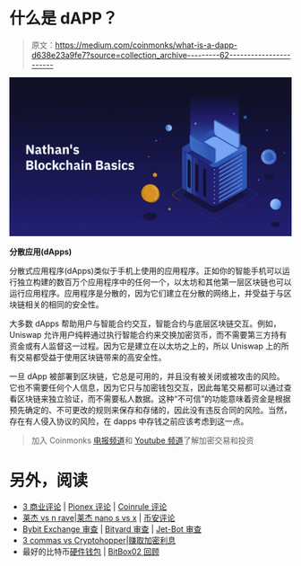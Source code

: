 # 什么是 dAPP？

> 原文：<https://medium.com/coinmonks/what-is-a-dapp-d638e23a9fe7?source=collection_archive---------62----------------------->

![](img/d0e088d4b375e0eb3438f1bc382a6862.png)

**分散应用(dApps)**

分散式应用程序(dApps)类似于手机上使用的应用程序。正如你的智能手机可以运行独立构建的数百万个应用程序中的任何一个，以太坊和其他第一层区块链也可以运行应用程序。应用程序是分散的，因为它们建立在分散的网络上，并受益于与区块链相关的相同的安全性。

大多数 dApps 帮助用户与智能合约交互，智能合约与底层区块链交互。例如，Uniswap 允许用户纯粹通过执行智能合约来交换加密货币，而不需要第三方持有资金或有人监督这一过程。因为它是建立在以太坊之上的，所以 Uniswap 上的所有交易都受益于使用区块链带来的高安全性。

一旦 dApp 被部署到区块链，它总是可用的，并且没有被关闭或被攻击的风险。它也不需要任何个人信息，因为它只与加密钱包交互，因此每笔交易都可以通过查看区块链来独立验证，而不需要私人数据。这种“不可信”的功能意味着资金是根据预先确定的、不可更改的规则来保存和存储的，因此没有违反合同的风险。当然，存在有人侵入协议的风险，在 dapps 中存钱之前应该考虑到这一点。

> 加入 Coinmonks [电报频道](https://t.me/coincodecap)和 [Youtube 频道](https://www.youtube.com/c/coinmonks/videos)了解加密交易和投资

# 另外，阅读

*   [3 商业评论](/coinmonks/3commas-review-an-excellent-crypto-trading-bot-2020-1313a58bec92) | [Pionex 评论](https://coincodecap.com/pionex-review-exchange-with-crypto-trading-bot) | [Coinrule 评论](/coinmonks/coinrule-review-2021-a-beginner-friendly-crypto-trading-bot-daf0504848ba)
*   [莱杰 vs n rave](/coinmonks/ledger-vs-ngrave-zero-7e40f0c1d694)|[莱杰 nano s vs x](/coinmonks/ledger-nano-s-vs-x-battery-hardware-price-storage-59a6663fe3b0) | [币安评论](/coinmonks/binance-review-ee10d3bf3b6e)
*   [Bybit Exchange 审查](/coinmonks/bybit-exchange-review-dbd570019b71) | [Bityard 审查](https://coincodecap.com/bityard-reivew) | [Jet-Bot 审查](https://coincodecap.com/jet-bot-review)
*   [3 commas vs Cryptohopper](/coinmonks/3commas-vs-pionex-vs-cryptohopper-best-crypto-bot-6a98d2baa203)|[赚取加密利息](/coinmonks/earn-crypto-interest-b10b810fdda3)
*   最好的比特币[硬件钱包](/coinmonks/hardware-wallets-dfa1211730c6) | [BitBox02 回顾](/coinmonks/bitbox02-review-your-swiss-bitcoin-hardware-wallet-c36c88fff29)